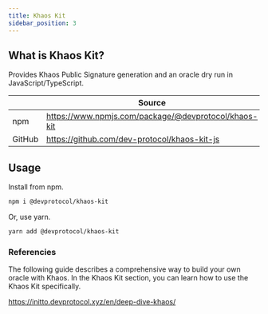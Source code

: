 ```yaml
---
title: Khaos Kit
sidebar_position: 3
---
```


## What is Khaos Kit?

Provides Khaos Public Signature generation and an oracle dry run in JavaScript/TypeScript.

|        | Source                                               |
| ------ | ---------------------------------------------------- |
| npm    | https://www.npmjs.com/package/@devprotocol/khaos-kit |
| GitHub | https://github.com/dev-protocol/khaos-kit-js         |

## Usage

Install from npm.

```bash
npm i @devprotocol/khaos-kit
```

Or, use yarn.

```bash
yarn add @devprotocol/khaos-kit
```

### Referencies

The following guide describes a comprehensive way to build your own oracle with Khaos. In the Khaos Kit section, you can learn how to use the Khaos Kit specifically.

https://initto.devprotocol.xyz/en/deep-dive-khaos/
